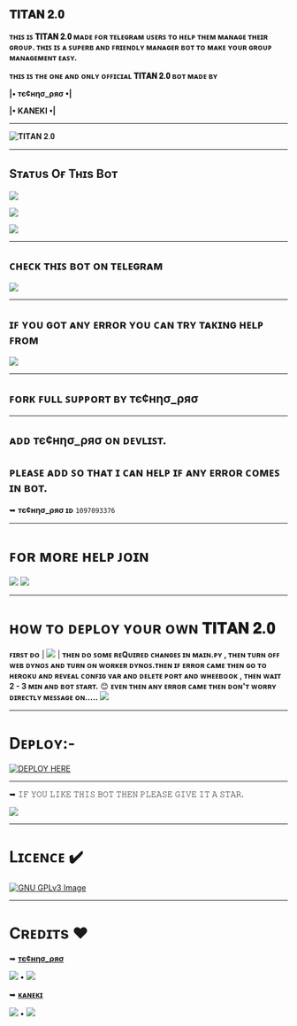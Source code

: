 ## 𝐓𝐈𝐓𝐀𝐍 𝟐.𝟎
**ᴛʜɪꜱ ɪꜱ 𝐓𝐈𝐓𝐀𝐍 𝟐.𝟎 ᴍᴀᴅᴇ ꜰᴏʀ ᴛᴇʟᴇɢʀᴀᴍ ᴜꜱᴇʀꜱ ᴛᴏ ʜᴇʟᴘ ᴛʜᴇᴍ ᴍᴀɴᴀɢᴇ ᴛʜᴇɪʀ ɢʀᴏᴜᴘ. ᴛʜɪꜱ ɪꜱ ᴀ ꜱᴜᴘᴇʀʙ ᴀɴᴅ ꜰʀɪᴇɴᴅʟʏ ᴍᴀɴᴀɢᴇʀ ʙᴏᴛ ᴛᴏ ᴍᴀᴋᴇ ʏᴏᴜʀ ɢʀᴏᴜᴘ ᴍᴀɴᴀɢᴇᴍᴇɴᴛ ᴇᴀꜱʏ.**

**ᴛʜɪꜱ ɪꜱ ᴛʜᴇ ᴏɴᴇ ᴀɴᴅ ᴏɴʟʏ ᴏꜰꜰɪᴄɪᴀʟ 𝐓𝐈𝐓𝐀𝐍 𝟐.𝟎 ʙᴏᴛ ᴍᴀᴅᴇ ʙʏ** 

**|• тє¢нησ_ρяσ •|**

**|• KANEKI •|**

----------------------------------------------------------------------------

![𝐓𝐈𝐓𝐀𝐍 𝟐.𝟎](https://telegra.ph/file/b3848003d589bdbd971f3.jpg)

---------------------------------------------------------------------------- 

## Sᴛᴀᴛᴜs Oғ Tʜɪs Bᴏᴛ
<p align="left"><a href="https://github.com/Titan-OP/TITAN-2.0/network/members"><img src="https://img.shields.io/github/forks/Titan-OP/TITAN-2.0?label=Forks&logoColor=pink&style=social"></a><p align="left"><a href="https://github.com/Titan-OP/TITAN-2.0/stargazers"><img src="https://img.shields.io/github/stars/Titan-OP/TITAN-2.0?logoColor=red&style=social"></a><p align="left"><a href="https://github.com/Titan-OP/TITAN-2.0"><img src="https://img.shields.io/github/last-commit/Titan-OP/TITAN-2.0?style=plastic"></a>

----------------------------------------------------------------------------


## **ᴄʜᴇᴄᴋ ᴛʜɪꜱ ʙᴏᴛ ᴏɴ ᴛᴇʟᴇɢʀᴀᴍ** 
 
<a href="https://telegram.me/titan1v0_bot"><img src="https://img.shields.io/badge/BOT-%F0%9D%90%93%F0%9D%90%88%F0%9D%90%93%F0%9D%90%80%F0%9D%90%8D%20%F0%9D%9F%90.%F0%9D%9F%8E-orange.svg?style=for-the-badge&logo=Telegram"></a>

----------------------------------------------------------------------------

## **ɪꜰ ʏᴏᴜ ɢᴏᴛ ᴀɴʏ ᴇʀʀᴏʀ ʏᴏᴜ ᴄᴀɴ ᴛʀʏ ᴛᴀᴋɪɴɢ ʜᴇʟᴘ ꜰʀᴏᴍ** 

 <a href="https://telegram.me/TITANX_CHAT"><img src="https://img.shields.io/badge/TG-SUPPORT%20GROUP-brightgreen.svg?style=for-the-badge&logo=Telegram"></a>

----------------------------------------------------------------------------


## **ꜰᴏʀᴋ ꜰᴜʟʟ ꜱᴜᴘᴘᴏʀᴛ ʙʏ тє¢нησ_ρяσ**

----------------------------------------------------------------------------

## **ᴀᴅᴅ тє¢нησ_ρяσ ᴏɴ ᴅᴇᴠʟɪꜱᴛ.**
## **ᴘʟᴇᴀꜱᴇ ᴀᴅᴅ ꜱᴏ ᴛʜᴀᴛ ɪ ᴄᴀɴ ʜᴇʟᴘ ɪꜰ ᴀɴʏ ᴇʀʀᴏʀ ᴄᴏᴍᴇꜱ ɪɴ ʙᴏᴛ.**
 
➥ **тє¢нησ_ρяσ ɪᴅ** `1097093376`

----------------------------------------------------------------------------
# **ꜰᴏʀ ᴍᴏʀᴇ ʜᴇʟᴘ ᴊᴏɪɴ**

<a href="https://telegram.me/TITAN_SUPPORT"><img src="https://img.shields.io/badge/Join-Support%20Channel-red.svg?style=for-the-badge&logo=Telegram"></a>
<a href="https://telegram.me/TITANX_CHAT"><img src="https://img.shields.io/badge/Join-Support%20Group-blue.svg?style=for-the-badge&logo=Telegram"></a>      

----------------------------------------------------------------------------
  
# **ʜᴏᴡ ᴛᴏ ᴅᴇᴘʟᴏʏ ʏᴏᴜʀ ᴏᴡɴ 𝐓𝐈𝐓𝐀𝐍 𝟐.𝟎**

**ꜰɪʀꜱᴛ ᴅᴏ**  | <a href="https://github.com/Titan-OP/TITAN-2.0/network/members"><img src="https://img.shields.io/badge/-FORK-blue.svg?style=for-the-badge&logo=Github"></a> |  **ᴛʜᴇɴ ᴅᴏ ꜱᴏᴍᴇ ʀᴇQᴜɪʀᴇᴅ ᴄʜᴀɴɢᴇꜱ ɪɴ __ᴍᴀɪɴ__.ᴘʏ , ᴛʜᴇɴ ᴛᴜʀɴ ᴏꜰꜰ ᴡᴇʙ ᴅʏɴᴏꜱ ᴀɴᴅ ᴛᴜʀɴ ᴏɴ ᴡᴏʀᴋᴇʀ ᴅʏɴᴏꜱ.ᴛʜᴇɴ ɪꜰ ᴇʀʀᴏʀ ᴄᴀᴍᴇ ᴛʜᴇɴ ɢᴏ ᴛᴏ ʜᴇʀᴏᴋᴜ ᴀɴᴅ ʀᴇᴠᴇᴀʟ ᴄᴏɴꜰɪɢ ᴠᴀʀ ᴀɴᴅ ᴅᴇʟᴇᴛᴇ ᴘᴏʀᴛ ᴀɴᴅ ᴡʜᴇᴇʙᴏᴏᴋ , ᴛʜᴇɴ ᴡᴀɪᴛ 2 - 3 ᴍɪɴ ᴀɴᴅ ʙᴏᴛ ꜱᴛᴀʀᴛ.** 😊
**ᴇᴠᴇɴ ᴛʜᴇɴ ᴀɴʏ ᴇʀʀᴏʀ ᴄᴀᴍᴇ ᴛʜᴇɴ ᴅᴏɴ'ᴛ ᴡᴏʀʀʏ ᴅɪʀᴇᴄᴛʟʏ ᴍᴇꜱꜱᴀɢᴇ ᴏɴ.....**   <a href="https://telegram.me/TITANX_CHAT"><img src="https://img.shields.io/badge/-SUPPORT%20GROUP-brightgreen.svg?style=for-the-badge&logo=Telegram"></a>

----------------------------------------------------------------------------
# Dᴇᴘʟᴏʏ:-

[![DEPLOY HERE](https://www.herokucdn.com/deploy/button.svg)](https://heroku.com/deploy?template=https://github.com/Titan-OP/TITAN-2.0/blob/main)

----------------------------------------------------------------------------
➥ 𝙸𝙵 𝚈𝙾𝚄 𝙻𝙸𝙺𝙴 𝚃𝙷𝙸𝚂 𝙱𝙾𝚃 𝚃𝙷𝙴𝙽 𝙿𝙻𝙴𝙰𝚂𝙴 𝙶𝙸𝚅𝙴 𝙸𝚃 𝙰 𝚂𝚃𝙰𝚁.

<a href="https://github.com/Titan-OP/TITAN-2.0/stargazers"><img src="https://img.shields.io/badge/-STAR-purple.svg?style=for-the-badge&logo=Github"></a>

----------------------------------------------------------------------------
# Lɪᴄᴇɴᴄᴇ ✔️
[![GNU GPLv3 Image](https://www.gnu.org/graphics/gplv3-127x51.png)](http://www.gnu.org/licenses/gpl-3.0.en.html)  

----------------------------------------------------------------------------

# Cʀᴇᴅɪᴛs ❤️

➥ [**тє¢нησ_ρяσ**](https://t.me/DARK_DEVIL_OP)   

<a href="https://github.com/Titan-OP" alt="Tᴇᴄʜɴᴏ Pʀᴏ"> <img src="https://img.shields.io/badge/-T%E1%B4%87%E1%B4%84%CA%9C%C9%B4%E1%B4%8F%20P%CA%80%E1%B4%8F-blue?logo=github" /></a>  **•**   <a href="https://telegram.me/DARK_DEVIL_OP" alt="Tᴇᴄʜɴᴏ Pʀᴏ"> <img src="https://img.shields.io/badge/-T%E1%B4%87%E1%B4%84%CA%9C%C9%B4%E1%B4%8F%20P%CA%80%E1%B4%8F-bluevoilet?logo=telegram" /></a>

➥ [**ᴋᴀɴᴇᴋɪ**](https://t.me/Kaneki_ded)   

<a href="https://github.com/kanekiken44" alt="Kᴀɴᴇᴋɪ"> <img src="https://img.shields.io/badge/-K%E1%B4%80%C9%B4%E1%B4%87%E1%B4%8B%C9%AA-brightgreen?logo=github" /></a>   **•**   <a href="https://telegram.me/Kaneki_ded" alt="Kᴀɴᴇᴋɪ"> <img src="https://img.shields.io/badge/-K%E1%B4%80%C9%B4%E1%B4%87%E1%B4%8B%C9%AA-orange?logo=telegram" /></a>
